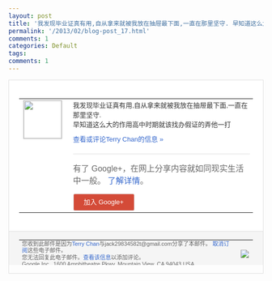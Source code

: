 ```yaml
---
layout: post
title: '我发现毕业证真有用,自从拿来就被我放在抽屉最下面,一直在那里坚守. 早知道这么大的作...'
permalink: '/2013/02/blog-post_17.html'
comments: 1
categories: Default
tags: 
comments: 1
---
```

<!-- X-Notifications: 1:5c30bbc330000000 -->

<div style="border:solid 1px #dfdfdf;color:#686868;font:13px Arial"><div style="background-color:#fff;padding:20px;"><table cellpadding="0" cellspacing="0"><tr><td style="padding-right:15px;vertical-align:top"><a href="https://plus.google.com/_/notifications/emlink?emr=14900066512970582018&amp;emid=CMDH38WQvbUCFUYlcgodl30AAA&amp;path=%2F108643996575278738906&amp;dt=1361096757214&amp;uob=8"><img height="75" src="https://lh3.googleusercontent.com/-KKRGTyJ5Bl0/AAAAAAAAAAI/AAAAAAAAtnY/R4QEWIp3Ur0/s75-c-k-a/photo.jpg" style="border:solid 1px #cccccc;" width="75"/></a></td><td style="width:578px;color:#333;font:13px Arial;vertical-align:top"><div style="padding-bottom:10px">我发现毕业证真有用,自从拿来就被我放在抽<wbr/>屉最下面,一直在那里坚守.<br/>早知道这么大的<wbr/>作用高中时期就该找办假证的弄他一打</div><a href="https://plus.google.com/_/notifications/emlink?emr=14900066512970582018&amp;emid=CMDH38WQvbUCFUYlcgodl30AAA&amp;path=%2F108643996575278738906%2Fposts%2F8pDk5ULFnq6%3Fgpinv%3DAMIXal9bqiAeKRhQN8h1UkAah1mksRW61FMRPTbaIRwTn-URx0p1BfURKIADNtt6BoBnfA0L0nnsDtUZ2YbAWfEoydn6j9CVyt0vkOv95nqRXrPpAESXBWM&amp;dt=1361096757214&amp;uob=8" style="color:#3366CC;text-decoration:none">查看或评论Terry Chan的信息 »</a><div style="margin-top:20px;border-top:solid 1px #dfdfdf"><div style="padding:15px 0;color:#686868;font:16px Arial">有了 Google+，在网上分享内容就如同现实生活中一般。 <a href="http://www.google.com/+/learnmore/" style="color:#3366CC;text-decoration:none">了解详情</a>。</div><a href="https://plus.google.com/_/notifications/emlink?emr=14900066512970582018&amp;emid=CMDH38WQvbUCFUYlcgodl30AAA&amp;path=%2F%3Fgpinv%3DAMIXal9bqiAeKRhQN8h1UkAah1mksRW61FMRPTbaIRwTn-URx0p1BfURKIADNtt6BoBnfA0L0nnsDtUZ2YbAWfEoydn6j9CVyt0vkOv95nqRXrPpAESXBWM&amp;dt=1361096757214&amp;uob=8" style="padding:1px 20px;min-width:54px;display:inline-block; background-color:#d44b38;text-align:center; font:13px Arial; border-radius:3px;color:#fff;border:solid 1px #dfdfdf; white-space:nowrap;text-decoration:none;height:30px;line-height:30px">加入 Google+</a></div></td></tr></table></div><div style="border-top:solid 1px #dfdfdf;padding:0 20px; background-color:#f5f5f5"><table cellpadding="0" cellspacing="0" style="height:50px"><tbody><tr><td style="vertical-align:middle;width:100%; color:#636363;font:11px Arial; line-height:120%">您收到此邮件是因为<a href="https://plus.google.com/_/notifications/emlink?emr=14900066512970582018&amp;emid=CMDH38WQvbUCFUYlcgodl30AAA&amp;path=%2F108643996575278738906%3Fgpinv%3DAMIXal9bqiAeKRhQN8h1UkAah1mksRW61FMRPTbaIRwTn-URx0p1BfURKIADNtt6BoBnfA0L0nnsDtUZ2YbAWfEoydn6j9CVyt0vkOv95nqRXrPpAESXBWM&amp;dt=1361096757214&amp;uob=8" style="color:#3366CC;text-decoration:none">Terry Chan</a>与jack29834582t@gmail.com分享了本邮件。 <a href="https://plus.google.com/_/notifications/emlink?emr=14900066512970582018&amp;emid=CMDH38WQvbUCFUYlcgodl30AAA&amp;path=%2F_%2Fnonplus%2Femailsettings%3Fgpinv%3DAMIXal9bqiAeKRhQN8h1UkAah1mksRW61FMRPTbaIRwTn-URx0p1BfURKIADNtt6BoBnfA0L0nnsDtUZ2YbAWfEoydn6j9CVyt0vkOv95nqRXrPpAESXBWM%26est%3DADH5u8Vzp4alEHdf0LK7gdVSJnUxjeovnEMUG3vUfbIgLSYgDWlH9DLMhmuc6KOaIIpi7yWzvSrBQOkT-TwC7MHKTCQil3evdNENDMBcKhTVkiC_H1hAw1J_s_fpUfmASp83v8DqAdFVzwGsvhYDhm76qbB4PedwCw&amp;dt=1361096757214&amp;uob=8" style="color:#3366CC;text-decoration:none">取消订阅</a>这些电子邮件。<br/>您无法回复此电子邮件。<a href="https://plus.google.com/_/notifications/emlink?emr=14900066512970582018&amp;emid=CMDH38WQvbUCFUYlcgodl30AAA&amp;path=%2F108643996575278738906%2Fposts%2F8pDk5ULFnq6%3Fgpinv%3DAMIXal9bqiAeKRhQN8h1UkAah1mksRW61FMRPTbaIRwTn-URx0p1BfURKIADNtt6BoBnfA0L0nnsDtUZ2YbAWfEoydn6j9CVyt0vkOv95nqRXrPpAESXBWM&amp;dt=1361096757214&amp;uob=8" style="color:#3366CC;text-decoration:none">查看该信息</a>以添加评论。<br/>Google Inc., 1600 Amphitheatre Pkwy, Mountain View, CA 94043 USA<br/></td><td><img src="https://ssl.gstatic.com/s2/oz/images/notifications/logo/google-plus-6617a72bb36cc548861652780c9e6ff1.png"/></td></tr></tbody></table></div></div>